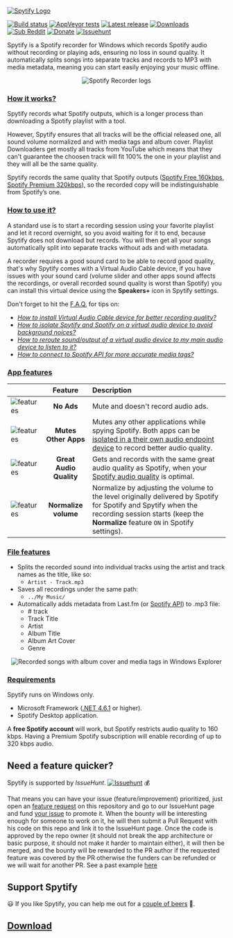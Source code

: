 [![Spytify Logo](https://user-images.githubusercontent.com/23088305/29906214-6daad21c-8de1-11e7-80f5-ef6791cc7825.png)](https://jwallet.github.io/spy-spotify/)

[![Build status](https://ci.appveyor.com/api/projects/status/s26ibv6ls9j56enr/branch/master?svg=true)](https://ci.appveyor.com/project/jwallet/spy-spotify/branch/master)
[![AppVeyor tests](https://img.shields.io/appveyor/tests/jwallet/spy-spotify/master?compact_message)](https://ci.appveyor.com/project/jwallet/spy-spotify/branch/master/tests)
[![Latest release](https://img.shields.io/github/tag/jwallet/spy-spotify.svg?label=version)](https://github.com/jwallet/spy-spotify/releases/latest)
[![Downloads](https://img.shields.io/github/downloads/jwallet/spy-spotify/total.svg?color=yellow&label=downloads)](https://github.com/jwallet/spy-spotify/releases/latest)
[![Sub Reddit](https://img.shields.io/reddit/subreddit-subscribers/spytify.svg?label=r%2Fspytify)](https://www.reddit.com/r/spytify)
[![Donate](https://img.shields.io/badge/support-donate-ff69b4)](https://jwallet.github.io/spy-spotify/donate.html)
[![Issuehunt](https://jwallet.github.io/spy-spotify/assets/images/isohunt_badge.svg)](https://issuehunt.io/r/jwallet/spy-spotify)

Spytify is a Spotify recorder for Windows which records Spotify audio without recording or playing ads, ensuring no loss in sound quality. It automatically splits songs into separate tracks and records to MP3 with media metadata, meaning you can start easily enjoying your music offline.

<p align="center"><img alt="Spotify Recorder logs" src="https://jwallet.github.io/spy-spotify/assets/images/ui_record.png" /></p>

### [How it works?](#how-it-works)

Spytify records what Spotify outputs, which is a longer process than downloading a Spotify playlist with a tool.

However, Spytify ensures that all tracks will be the official released one, all sound volume normalized and with media tags and album cover. Playlist Downloaders get mostly all tracks from YouTube which means that they can't guarantee the choosen track will fit 100% the one in your playlist and they will all be the same quality.

Spytify records the same quality that Spotify outputs ([Spotify Free 160kbps, Spotify Premium 320kbps](https://support.spotify.com/us/article/audio-quality/)), so the recorded copy will be indistinguishable from Spotify’s one.

### [How to use it?](#how-to-use-it)

A standard use is to start a recording session using your favorite playlist and let it record overnight, so you avoid waiting for it to end, because Spytify does not download but records. You will then get all your songs automatically split into separate tracks without ads and with metadata.

A recorder requires a good sound card to be able to record good quality, that's why Spytify comes with a Virtual Audio Cable device, if you have issues with your sound card (volume slider and other apps sound affects the recordings, or overall recorded sound quality is worst than Spotify) you can install this virtual device using the **Speakers+** icon in Spytify settings.

Don't forget to hit the [F.A.Q.](https://jwallet.github.io/spy-spotify/faq.html) for tips on:

- [_How to install Virtual Audio Cable device for better recording quality?_](https://jwallet.github.io/spy-spotify/faq.html#install-better-audio-endpoint-device)
- [_How to isolate Spytify and Spotify on a virtual audio device to avoid background noices?_](https://jwallet.github.io/spy-spotify/faq.html#isolate-spotify-audio-endpoint)
- [_How to reroute sound/output of a virtual audio device to my main audio device to listen to it?_](https://jwallet.github.io/spy-spotify/faq.html#listen-to-virtual-device)
- [_How to connect to Spotify API for more accurate media tags?_](https://jwallet.github.io/spy-spotify/faq.html#media-tags-not-found)


### [App features](#app-features)

|                                                                        |         Feature         | Description                                                                                                                                                                                         |
| ---------------------------------------------------------------------- | :---------------------: | :-------------------------------------------------------------------------------------------------------------------------------------------------------------------------------------------------- |
| <img alt="features" src="https://jwallet.github.io/spy-spotify/assets/images/feature_no_ad.png" />         |       **No Ads**        | Mute and doesn't record audio ads.                                                                                                                                                                  |
| <img alt="features" src="https://jwallet.github.io/spy-spotify/assets/images/feature_mute_apps.png" />     |  **Mutes Other Apps**   | Mutes any other applications while spying Spotify. Both apps can be [isolated in a their own audio endpoint device](https://jwallet.github.io/spy-spotify/faq.html#isolate-spotify-audio-endpoint) to record better audio quality.      |
| <img alt="features" src="https://jwallet.github.io/spy-spotify/assets/images/feature_audio_quality.png" /> | **Great Audio Quality** | Gets and records with the same great audio quality as Spotify, when your [Spotify audio quality](https://jwallet.github.io/spy-spotify/faq.html#maximize-quality-spotify-settings) is optimal.                                          |
| <img alt="features" src="https://jwallet.github.io/spy-spotify/assets/images/feature_max_out.png" />       |  **Normalize volume**   | Normalize by adjusting the volume to the level originally delivered by Spotify for Spotify and Spytify when the recording session starts (keep the **Normalize** feature `ON` in Spotify settings). |

### [File features](#file-features)

- Splits the recorded sound into individual tracks using the artist and track names as the title, like so:
  - `Artist - Track.mp3`
- Saves all recordings under the same path:
  - `../My Music/`
- Automatically adds metadata from Last.fm (or [Spotify API](https://jwallet.github.io/spy-spotify/faq.html#media-tags-not-found)) to .mp3 file:
  - \# track
  - Track Title
  - Artist
  - Album Title
  - Album Art Cover
  - Genre

<p align="center"><img alt="Recorded songs with album cover and media tags in Windows Explorer" src="https://jwallet.github.io/spy-spotify/assets/images/saved_songs_list.png" /></p>

### [Requirements](#requirements)

Spytify runs on Windows only.

- Microsoft Framework ([.NET 4.6.1](https://www.microsoft.com/en-ca/download/details.aspx?id=49981) or higher).
- Spotify Desktop application.

A **free Spotify account** will work, but Spotify restricts audio quality to 160 kbps. Having a Premium Spotify subscription will enable recording of up to 320 kbps audio.


## Need a feature quicker?

Spytify is supported by _IssueHunt_. [![Issuehunt](https://jwallet.github.io/spy-spotify/assets/images/isohunt_badge.svg)](https://issuehunt.io/r/jwallet/spy-spotify) 💰

That means you can have your issue (feature/improvement) prioritized, just open an [feature request](https://github.com/jwallet/spy-spotify/issues/new/choose) on this repository and go to our IssueHunt page and fund [your issue](https://issuehunt.io/r/jwallet/spy-spotify?tab=idle) to promote it. When the bounty will be interesting enough for someone to work on it, he will then submit a Pull Request with his code on this repo and link it to the IssueHunt page. Once the code is approved by the repo owner (it should not break the app architecture or basic purpose, it should not make it harder to maintain either), it will then be merged, and the bounty will be rewarded to the PR author if the requested feature was covered by the PR otherwise the funders can be refunded or we will wait for another PR. See a past example [here](https://issuehunt.io/r/jwallet/spy-spotify/issues/282)

## Support Spytify

😃 If you like Spytify, you can help me out for a [couple of beers](https://jwallet.github.io/spy-spotify/donate.html) 🍺.

## [Download](https://github.com/jwallet/spy-spotify/releases)
